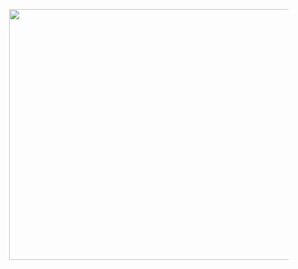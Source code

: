 <div class="separator" style="clear: both; text-align: center;"><a href="https://sites.google.com/view/wondershare-drfone-crack/" imageanchor="1" style="margin-left: 1em; margin-right: 1em;" target="_blank"><img border="0" data-original-height="816" data-original-width="1156" height="452" src="https://blogger.googleusercontent.com/img/b/R29vZ2xl/AVvXsEgUVdeytDzGB73aeZnvw-T98xHwnAjVt4JhLkVnjhJc8ldepAHyqoS62KJU05Z_zLMftXCQnsVO-dfrWgIhCa8d1BNC7QDq31mXKHaglwpugG_o-_2eB1_WquYW9FxLbHR3Afmo-igVr-faWlBMeUqUle86ROm7X7uUvMNuiY7UTotx12Ew-PYDo3YgqAk/w640-h452/dr.png" width="640" /></a></div><br /><h1 style="text-align: center;"><br /></h1><br /><div class="separator" style="clear: both; text-align: center;"><br /></div><br /><div><br /></div>
